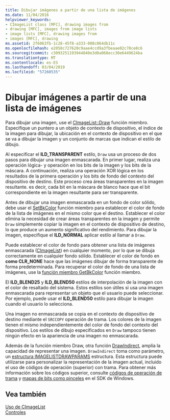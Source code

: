 ```yaml
---
title: Dibujar imágenes a partir de una lista de imágenes
ms.date: 11/04/2016
helpviewer_keywords:
- CImageList class [MFC], drawing images from
- drawing [MFC], images from image lists
- image lists [MFC], drawing images from
- images [MFC], drawing
ms.assetid: 2f6063fb-1c28-45f8-a333-008c064db11c
ms.openlocfilehash: e2058c727620c9aae4ccd9a3fbeaae02c78ce8c6
ms.sourcegitcommit: c3093251193944840e3d0a068ecc30e6449624ba
ms.translationtype: MT
ms.contentlocale: es-ES
ms.lasthandoff: 03/04/2019
ms.locfileid: "57260535"
---
```

# <a name="drawing-images-from-an-image-list"></a>Dibujar imágenes a partir de una lista de imágenes

Para dibujar una imagen, use el [CImageList::Draw](../mfc/reference/cimagelist-class.md#draw) función miembro. Especifique un puntero a un objeto de contexto de dispositivo, el índice de la imagen para dibujar, la ubicación en el contexto de dispositivo en el que se va a dibujar la imagen y un conjunto de marcas que indican el estilo de dibujo.

Al especificar el **ILD_TRANSPARENT** estilo, `Draw` usa un proceso de dos pasos para dibujar una imagen enmascarada. En primer lugar, realiza una operación lógica- y operación en los bits de la imagen y los bits de la máscara. A continuación, realiza una operación XOR lógica en los resultados de la primera operación y los bits de fondo del contexto del dispositivo de destino. Este proceso crea áreas transparentes en la imagen resultante. es decir, cada bit en la máscara de blanco hace que el bit correspondiente en la imagen resultante para ser transparente.

Antes de dibujar una imagen enmascarada en un fondo de color sólido, debe usar el [SetBkColor](../mfc/reference/cimagelist-class.md#setbkcolor) función miembro para establecer el color de fondo de la lista de imágenes en el mismo color que el destino. Establecer el color elimina la necesidad de crear áreas transparentes en la imagen y permite `Draw` simplemente copiar la imagen en el contexto de dispositivo de destino, lo que produce un aumento significativo del rendimiento. Para dibujar la imagen, especifique el **ILD_NORMAL** aplicar estilo al llamar a `Draw`.

Puede establecer el color de fondo para obtener una lista de imágenes enmascarada ([CImageList](../mfc/reference/cimagelist-class.md)) en cualquier momento, por lo que se dibuja correctamente en cualquier fondo sólido. Establecer el color de fondo en **como CLR_NONE** hace que las imágenes dibujar de forma transparente de forma predeterminada. Para recuperar el color de fondo de una lista de imágenes, use la [función miembro GetBkColor](../mfc/reference/cimagelist-class.md#getbkcolor) función miembro.

El **ILD_BLEND25** y **ILD_BLEND50** estilos de interpolación de la imagen con el color de resaltado del sistema. Estos estilos son útiles si usa una imagen enmascarada para representar un objeto que el usuario puede seleccionar. Por ejemplo, puede usar el **ILD_BLEND50** estilo para dibujar la imagen cuando el usuario lo selecciona.

Una imagen no enmascarada se copia en el contexto de dispositivo de destino mediante el `SRCCOPY` operación de trama. Los colores de la imagen tienen el mismo independientemente del color de fondo del contexto del dispositivo. Los estilos de dibujo especificados en `Draw` tampoco tienen ningún efecto en la apariencia de una imagen no enmascarada.

Además de la función miembro Draw, otra función [DrawIndirect](../mfc/reference/cimagelist-class.md#drawindirect), amplía la capacidad de representar una imagen. `DrawIndirect` toma como parámetro, un [estructura IMAGELISTDRAWPARAMS](/windows/desktop/api/commctrl/ns-commctrl-_imagelistdrawparams) estructura. Esta estructura puede utilizarse para personalizar la representación de la imagen actual, incluido el uso de códigos de operación (superior) con trama. Para obtener más información sobre los códigos superior, consulte [códigos de operación de trama](/windows/desktop/gdi/raster-operation-codes) y [mapas de bits como pinceles](/windows/desktop/gdi/bitmaps-as-brushes) en el SDK de Windows.

## <a name="see-also"></a>Vea también

[Uso de CImageList](../mfc/using-cimagelist.md)<br/>
[Controles](../mfc/controls-mfc.md)
